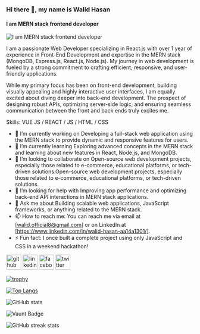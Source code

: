 ### Hi there 👋, my name is Walid Hasan
#### I am MERN stack frontend developer
![I am MERN stack frontend developer](https://images.prismic.io/loco-blogs/79328284-f97b-489f-924c-eb3b17e34b56_image2.png?auto=compress%2Cformat&rect=0%2C0%2C1999%2C1124&w=3840&fit=max)

I am a passionate Web Developer specializing in React.js with over 1 year of experience in Front-End Development and expertise in the MERN stack (MongoDB, Express.js, React.js, Node.js). My journey in web development is fueled by a strong commitment to crafting efficient, responsive, and user-friendly applications.

While my primary focus has been on front-end development, building visually appealing and highly interactive user interfaces, I am equally excited about diving deeper into back-end development. The prospect of designing robust APIs, optimizing server-side logic, and ensuring seamless communication between the front and back ends truly excites me.



Skills: VUE JS / REACT / JS / HTML / CSS

- 🔭 I’m currently working on Developing a full-stack web application using the MERN stack to provide dynamic and responsive features for users. 
- 🌱 I’m currently learning Exploring advanced concepts in the MERN stack and learning about new features in React, Node.js, and MongoDB. 
- 👯 I’m looking to collaborate on Open-source web development projects, especially those related to e-commerce, educational platforms, or tech-driven solutions.Open-source web development projects, especially those related to e-commerce, educational platforms, or tech-driven solutions. 
- 🤔 I’m looking for help with Improving app performance and optimizing back-end API interactions in MERN stack applications. 
- 💬 Ask me about Building scalable web applications, JavaScript frameworks, or anything related to the MERN stack. 
- 📫 How to reach me: You can reach me via email at [walid.official8@gmail.com] or on LinkedIn at [https://www.linkedin.com/in/walid-hasan-aa14a1301/]. 
- ⚡ Fun fact:  I once built a complete project using only JavaScript and CSS in a weekend hackathon! 


[<img src='https://cdn.jsdelivr.net/npm/simple-icons@3.0.1/icons/github.svg' alt='github' height='40'>](https://github.com/walid-official)  [<img src='https://cdn.jsdelivr.net/npm/simple-icons@3.0.1/icons/linkedin.svg' alt='linkedin' height='40'>](https://www.linkedin.com/in/walid-official/)  [<img src='https://cdn.jsdelivr.net/npm/simple-icons@3.0.1/icons/facebook.svg' alt='facebook' height='40'>](https://www.facebook.com/walid-official)  [<img src='https://cdn.jsdelivr.net/npm/simple-icons@3.0.1/icons/twitter.svg' alt='twitter' height='40'>](https://twitter.com/walid-official)  

[![trophy](https://github-profile-trophy.vercel.app/?username=walid-official)](https://github.com/ryo-ma/github-profile-trophy)

[![Top Langs](https://github-readme-stats.vercel.app/api/top-langs/?username=walid-official)](https://github.com/anuraghazra/github-readme-stats)

![GitHub stats](https://github-readme-stats.vercel.app/api?username=walid-official&show_icons=true&count_private=true)  

![Vaunt Badge](https://api.vaunt.dev/v1/github/entities/walid-official/contributions?format=svg&private=true)  

![GitHub streak stats](https://streak-stats.demolab.com/?user=walid-official)  

